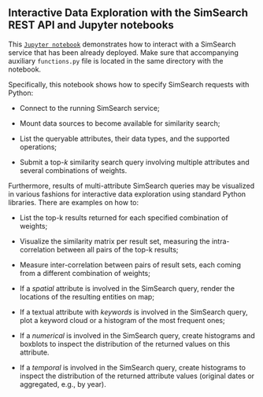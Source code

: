 ## Interactive Data Exploration with the SimSearch REST API and Jupyter notebooks

This [`Jupyter notebook`](SimSearch_API_demo.ipynb) demonstrates how to interact with a SimSearch service that has been already deployed. 
Make sure that accompanying auxiliary `functions.py` file is located in the same directory with the notebook.

Specifically, this notebook shows how to specify SimSearch requests with Python:

- Connect to the running SimSearch service; 

- Mount data sources to become available for similarity search;

- List the queryable attributes, their data types, and the supported operations;

- Submit a top-*k* similarity search query involving multiple attributes and several combinations of weights.

Furthermore, results of multi-attribute SimSearch queries may be visualized in various fashions for interactive data exploration using standard Python libraries. There are examples on how to:

- List the top-k results returned for each specified combination of weights;

- Visualize the similarity matrix per result set, measuring the intra-correlation between all pairs of the top-k results;

- Measure inter-correlation between pairs of result sets, each coming from a different combination of weights;

- If a *spatial* attribute is involved in the SimSearch query, render the locations of the resulting entities on map;

- If a textual attribute with *keywords* is involved in the SimSearch query, plot a keyword cloud or a histogram of the most frequent ones;

- If a *numerical* is involved in the SimSearch query, create histograms and boxblots to inspect the distribution of the returned values on this attribute.

- If a *temporal* is involved in the SimSearch query, create histograms to inspect the distribution of the returned attribute values (original dates or aggregated, e.g., by year).
